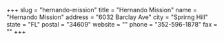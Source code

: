 +++
slug = "hernando-mission"
title = "Hernando Mission"
name = "Hernando Mission"
address = "6032 Barclay Ave"
city = "Sprirng Hill"
state = "FL"
postal = "34609"
website = ""
phone = "352-596-1878"
fax = ""
+++
